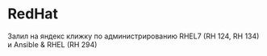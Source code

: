 # RedHat

Залил на яндекс клижку по администрированию RHEL7 (RH 124, RH 134) и Ansible & RHEL (RH 294)

